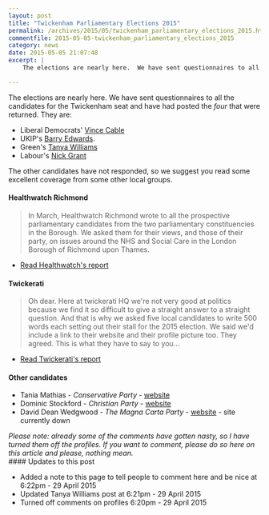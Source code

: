 ```yaml
---
layout: post
title: "Twickenham Parliamentary Elections 2015"
permalink: /archives/2015/05/twickenham_parliamentary_elections_2015.html
commentfile: 2015-05-05-twickenham_parliamentary_elections_2015
category: news
date: 2015-05-05 21:07:48
excerpt: |
    The elections are nearly here.  We have sent questionnaires to all the candidates for the Twickenham seat and have had posted the _four_ that were returned.  They are:

---
```


The elections are nearly here. We have sent questionnaires to all the candidates for the Twickenham seat and have had posted the *four* that were returned. They are:

-   Liberal Democrats' [Vince Cable](https://stmargarets.london/archives/2015/04/twickenham_candidate_profile_2015_vince_cable.html)
-   UKIP's [Barry Edwards](https://stmargarets.london/archives/2015/04/twickenham_candidate_profile_2015_barry_edwards_uk.html).
-   Green's [Tanya Williams](https://stmargarets.london/archives/2015/04/twickenham_candidate_profile_2015_tanya_williams.html)
-   Labour's [Nick Grant](https://stmargarets.london/archives/2015/04/twickenham_candidate_profile_2015_nick_grant.html)

The other candidates have not responded, so we suggest you read some excellent coverage from some other local groups.

#### Healthwatch Richmond

> In March, Healthwatch Richmond wrote to all the prospective parliamentary candidates from the two parliamentary constituencies in the Borough. We asked them for their views, and those of their party, on issues around the NHS and Social Care in the London Borough of Richmond upon Thames.

-   [Read Healthwatch's report](http://www.healthwatchrichmond.co.uk/twickenham-constituency)

#### Twickerati

> Oh dear. Here at twickerati HQ we're not very good at politics because we find it so difficult to give a straight answer to a straight question. And that is why we asked five local candidates to write 500 words each setting out their stall for the 2015 election. We said we'd include a link to their website and their profile picture too. They agreed. This is what they have to say to you...

-   [Read Twickerati's report](https://twickerati.wordpress.com/2015/04/15/twickenham-constituency-general-election-party-pieces/#more-12229)

#### Other candidates

-   Tania Mathias - *Conservative Party* - [website](http://www.tania4twickenham.co.uk)
-   Dominic Stockford - *Christian Party* - [website](http://www.ukchristianparty.org)
-   David Dean Wedgwood - *The Magna Carta Party* - [website](http://www.magnacartaparty.org.uk) - site currently down

<div markdown="1" class="box">
<em>Please note: already some of the comments have gotten nasty, so I have turned them off the profiles. If you want to comment, please do so here on this article and please, nothing mean.</em>

</div>
#### Updates to this post

-   Added a note to this page to tell people to comment here and be nice at 6:22pm - 29 April 2015
-   Updated Tanya Williams post at 6:21pm - 29 April 2015
-   Turned off comments on profiles 6:20pm - 29 April 2015

